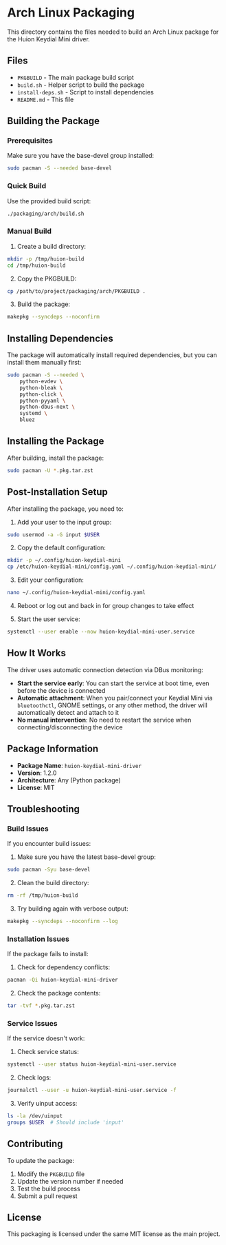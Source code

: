 # Arch Linux Packaging

This directory contains the files needed to build an Arch Linux package for the Huion Keydial Mini driver.

## Files

- `PKGBUILD` - The main package build script
- `build.sh` - Helper script to build the package
- `install-deps.sh` - Script to install dependencies
- `README.md` - This file

## Building the Package

### Prerequisites

Make sure you have the base-devel group installed:
```bash
sudo pacman -S --needed base-devel
```

### Quick Build

Use the provided build script:
```bash
./packaging/arch/build.sh
```

### Manual Build

1. Create a build directory:
```bash
mkdir -p /tmp/huion-build
cd /tmp/huion-build
```

2. Copy the PKGBUILD:
```bash
cp /path/to/project/packaging/arch/PKGBUILD .
```

3. Build the package:
```bash
makepkg --syncdeps --noconfirm
```

## Installing Dependencies

The package will automatically install required dependencies, but you can install them manually first:

```bash
sudo pacman -S --needed \
    python-evdev \
    python-bleak \
    python-click \
    python-pyyaml \
    python-dbus-next \
    systemd \
    bluez
```

## Installing the Package

After building, install the package:
```bash
sudo pacman -U *.pkg.tar.zst
```

## Post-Installation Setup

After installing the package, you need to:

1. Add your user to the input group:
```bash
sudo usermod -a -G input $USER
```

2. Copy the default configuration:
```bash
mkdir -p ~/.config/huion-keydial-mini
cp /etc/huion-keydial-mini/config.yaml ~/.config/huion-keydial-mini/
```

3. Edit your configuration:
```bash
nano ~/.config/huion-keydial-mini/config.yaml
```

4. Reboot or log out and back in for group changes to take effect

5. Start the user service:
```bash
systemctl --user enable --now huion-keydial-mini-user.service
```

## How It Works

The driver uses automatic connection detection via DBus monitoring:

- **Start the service early**: You can start the service at boot time, even before the device is connected
- **Automatic attachment**: When you pair/connect your Keydial Mini via `bluetoothctl`, GNOME settings, or any other method, the driver will automatically detect and attach to it
- **No manual intervention**: No need to restart the service when connecting/disconnecting the device

## Package Information

- **Package Name**: `huion-keydial-mini-driver`
- **Version**: 1.2.0
- **Architecture**: Any (Python package)
- **License**: MIT

## Troubleshooting

### Build Issues

If you encounter build issues:

1. Make sure you have the latest base-devel group:
```bash
sudo pacman -Syu base-devel
```

2. Clean the build directory:
```bash
rm -rf /tmp/huion-build
```

3. Try building again with verbose output:
```bash
makepkg --syncdeps --noconfirm --log
```

### Installation Issues

If the package fails to install:

1. Check for dependency conflicts:
```bash
pacman -Qi huion-keydial-mini-driver
```

2. Check the package contents:
```bash
tar -tvf *.pkg.tar.zst
```

### Service Issues

If the service doesn't work:

1. Check service status:
```bash
systemctl --user status huion-keydial-mini-user.service
```

2. Check logs:
```bash
journalctl --user -u huion-keydial-mini-user.service -f
```

3. Verify uinput access:
```bash
ls -la /dev/uinput
groups $USER  # Should include 'input'
```

## Contributing

To update the package:

1. Modify the `PKGBUILD` file
2. Update the version number if needed
3. Test the build process
4. Submit a pull request

## License

This packaging is licensed under the same MIT license as the main project.
